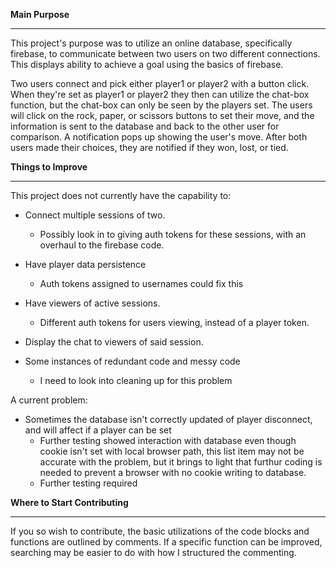 **Main Purpose**<hr>

This project's purpose was to utilize an online database, specifically firebase, to communicate between two users on two different connections. This displays ability to achieve a goal using the basics of firebase.

Two users connect and pick either player1 or player2 with a button click. When they're set as player1 or player2 they then can utilize the chat-box function, but the chat-box can only be seen by the players set. The users will click on the rock, paper, or scissors buttons to set their move, and the information is sent to the database and back to the other user for comparison. A notification pops up showing the user's move. After both users made their choices, they are notified if they won, lost, or tied.

**Things to Improve**<hr>

 This project does not currently have the capability to:
 
* Connect multiple sessions of two. 
  * Possibly look in to giving auth tokens for these sessions, with an overhaul to the firebase code.

 * Have player data persistence
   * Auth tokens assigned to usernames could fix this

 * Have viewers of active sessions.
   * Different auth tokens for users viewing, instead of a player token.
 
 * Display the chat to viewers of said session.

 * Some instances of redundant code and messy code
   * I need to look into cleaning up for this problem

A current problem:

 * Sometimes the database isn't correctly updated of player disconnect, and will affect if a player can be set
   * Further testing showed interaction with database even though cookie isn't set with local browser path, this list item may not be accurate with the problem, but it brings to light that furthur coding is needed to prevent a browser with no cookie writing to database.
   * Further testing required


**Where to Start Contributing**<hr>

If you so wish to contribute, the basic utilizations of the code blocks and functions are outlined by comments. If a specific function can be improved, searching may be easier to do with how I structured the commenting.